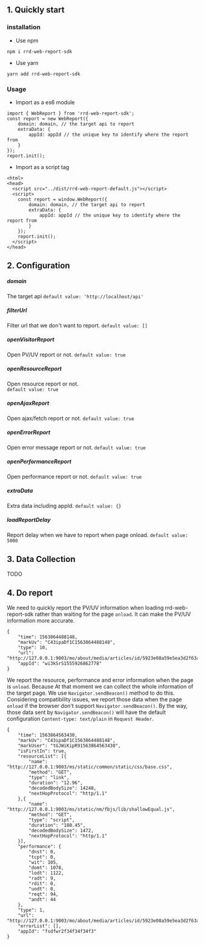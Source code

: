 ## 1. Quickly start

### installation

- Use npm

`npm i rrd-web-report-sdk`

- Use yarn

`yarn add rrd-web-report-sdk`

### Usage

- Import as a es6 module
```
import { WebReport } from 'rrd-web-report-sdk';
const report = new WebReport({
    domain: domain, // the target api to report
    extraData: {
        appId: appId // the unique key to identify where the report from  
    }
});
report.init();
```
- Import as a script tag

```
<html>
<head>
  <script src="../dist/rrd-web-report-default.js"></script>
  <script>
    const report = window.WebReport({
        domain: domain, // the target api to report
        extraData: {
            appId: appId // the unique key to identify where the report from  
        }
    });
    report.init();
  </script>
</head>
```

## 2. Configuration

##### domain
The target api
`default value: 'http://localhost/api'`
##### filterUrl 
Filter url that we don't want to report. 
`default value: []`
##### openVisitorReport 
Open PV/UV report or not. 
`default value: true`
##### openResourceReport 
Open resource report or not.  
`default value: true`
##### openAjaxReport 
Open ajax/fetch report or not. 
`default value: true`
##### openErrorReport
Open error message report or not. 
`default value: true`
##### openPerformanceReport
Open performance report or not. 
`default value: true`
##### extraData
Extra data including appId. 
`default value: {}`
##### loadReportDelay 
Report delay when we have to report when page onload. 
`default value: 5000`

## 3. Data Collection

TODO

## 4. Do report

We need to quickly report the PV/UV information when loading rrd-web-report-sdk rather than waiting for the page `onload`. It can make the PV/UV information more accurate.
```
{
	"time": 1563864488148,
	"markUv": "C43ipaDf1C1563864488148",
	"type": 10,
	"url": "http://127.0.0.1:9003/mo/about/media/articles/id/5923e08a59e5ea3d2f63a4fb",
	"appId": "wi3kSrS1555926862778"
}
```

We report the resource, performance and error information when the page is `unload`. Because At that moment we can collect the whole information of the target page. We use `Navigator.sendBeacon()` method to do this. Considering compatibility issues, we report those data when the page `onload` if the browser don't support `Navigator.sendBeacon()`.
By the way, those data sent by `Navigator.sendBeacon()` will have the default configuration `Content-type: text/plain` in `Request Header`.

```
{
	"time": 1563864563430,
	"markUv": "C43ipaDf1C1563864488148",
	"markUser": "tGJWiKipR91563864563430",
	"isFirstIn": true,
	"resourceList": [{
		"name": "http://127.0.0.1:9003/ms/static/common/static/css/base.css",
		"method": "GET",
		"type": "link",
		"duration": "12.96",
		"decodedBodySize": 14248,
		"nextHopProtocol": "http/1.1"
	},{
		"name": "http://127.0.0.1:9003/ms/static/nm/fbjs/lib/shallowEqual.js",
		"method": "GET",
		"type": "script",
		"duration": "180.45",
		"decodedBodySize": 1472,
		"nextHopProtocol": "http/1.1"
	}],
	"performance": {
		"dnst": 0,
		"tcpt": 0,
		"wit": 105,
		"domt": 1078,
		"lodt": 1122,
		"radt": 9,
		"rdit": 0,
		"uodt": 0,
		"reqt": 94,
		"andt": 44
	},
	"type": 1,
	"url": "http://127.0.0.1:9003/mo/about/media/articles/id/5923e08a59e5ea3d2f63a4fb",
	"errorList": [],
	"appId": "fsdfwr2f34f34f34f3"
}
```
